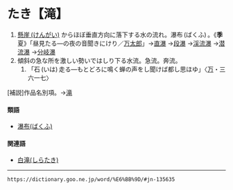 # たき【滝】

1. [懸崖 (けんがい)](https://dictionary.goo.ne.jp/word/%E6%87%B8%E5%B4%96/#jn-69255) からほぼ垂直方向に落下する水の流れ。瀑布 (ばくふ) 。《**季** 夏》「昼見たる―の夜の音聞きにけり／[万太郎](https://dictionary.goo.ne.jp/word/person/%E4%B9%85%E4%BF%9D%E7%94%B0%E4%B8%87%E5%A4%AA%E9%83%8E/#jn-62815)」→[直瀑](https://dictionary.goo.ne.jp/word/%E7%9B%B4%E7%80%91/#jn-145153) →[段瀑](https://dictionary.goo.ne.jp/word/%E6%AE%B5%E7%80%91/#jn-140539) →[渓流瀑](https://dictionary.goo.ne.jp/word/%E6%B8%93%E6%B5%81%E7%80%91/#jn-67187) →[潜流瀑](https://dictionary.goo.ne.jp/word/%E6%BD%9C%E6%B5%81%E7%80%91/#jn-127724) →[分岐瀑](https://dictionary.goo.ne.jp/word/%E5%88%86%E5%B2%90%E7%80%91/#jn-197256)
2. 傾斜の急な所を激しい勢いではしり下る水流。急流。奔流。    
    1.  「石 (いは) 走る―もとどろに鳴く蝉の声をし聞けば都し思ほゆ」〈[万](https://dictionary.goo.ne.jp/word/%E4%B8%87%E8%91%89%E9%9B%86_%28%E3%81%BE%E3%82%93%E3%82%88%E3%81%86%E3%81%97%E3%82%85%E3%81%86%29/#jn-210648)・三六一七〉
        

\[補説\]作品名別項。→[滝](%E3%81%9F%E3%81%8D%EF%BC%88%E6%BB%9D%EF%BC%89.md#jn-296519)

#### 類語

-   [瀑布(ばくふ)](https://dictionary.goo.ne.jp/word/%E7%80%91%E5%B8%83/#jn-175405)

#### 関連語

-   [白滝(しらたき)](https://dictionary.goo.ne.jp/word/%E7%99%BD%E6%BB%9D/#jn-112261)

---
`https://dictionary.goo.ne.jp/word/%E6%BB%9D/#jn-135635`